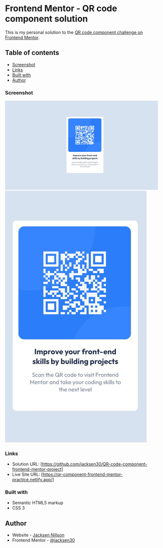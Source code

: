 # Frontend Mentor - QR code component solution

This is my personal solution to the [QR code component challenge on Frontend Mentor](https://www.frontendmentor.io/challenges/qr-code-component-iux_sIO_H). 

## Table of contents

  - [Screenshot](#screenshot)
  - [Links](#links)
  - [Built with](#built-with)
  - [Author](#author)

### Screenshot
![Desktop Screenshot](./images/Desktop-Qr.JPG)
![Mobile Screenshot](./images/Mobile-Qr.JPG)


### Links

- Solution URL: [https://github.com/jacksen30/QR-code-component-frontend-mentor-project]
- Live Site URL: [https://qr-component-frontend-mentor-practice.netlify.app/]

### Built with

- Semantic HTML5 markup
- CSS 3 

## Author

- Website - [Jacksen Nillson](https://www.quotemkr.com)
- Frontend Mentor - [@jacksen30](https://www.frontendmentor.io/profile/jacksen30)


